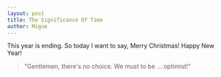 ```yaml
---
layout: post
title: The Significance Of Time
author: Migue
---
```


This year is ending. So today I want to say, Merry Christmas! Happy New Year!


> "Gentlemen, there's no choice. We must to be ... optimist!"
